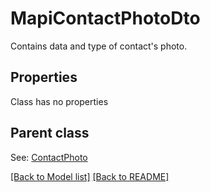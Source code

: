 # MapiContactPhotoDto
Contains data and type of contact's photo.             

## Properties
Class has no properties

## Parent class

See: [ContactPhoto](ContactPhoto.md)

[[Back to Model list]](Models.md) [[Back to README]](README.md)

